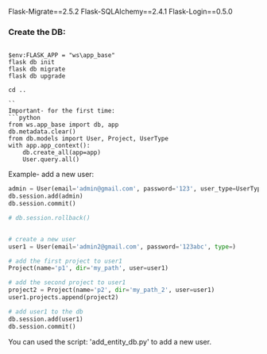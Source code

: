
Flask-Migrate==2.5.2
Flask-SQLAlchemy==2.4.1
Flask-Login==0.5.0
### Create the DB:

```sell

$env:FLASK_APP = "ws\app_base"
flask db init
flask db migrate
flask db upgrade

cd ..

``
Important- for the first time:
```python
from ws.app_base import db, app
db.metadata.clear()
from db.models import User, Project, UserType
with app.app_context():
    db.create_all(app=app)
    User.query.all()
```
Example- add a new user:

```python
admin = User(email='admin@gmail.com', password='123', user_type=UserType.ADMIN)
db.session.add(admin)
db.session.commit()

# db.session.rollback()

```

```python

# create a new user
user1 = User(email='admin2@gmail.com', password='123abc', type=)

# add the first project to user1
Project(name='p1', dir='my_path', user=user1)

# add the second project to user1
project2 = Project(name='p2', dir='my_path_2', user=user1)
user1.projects.append(project2)

# add user1 to the db
db.session.add(user1)
db.session.commit()

```

You can used the script: 'add_entity_db.py' to add a new user.